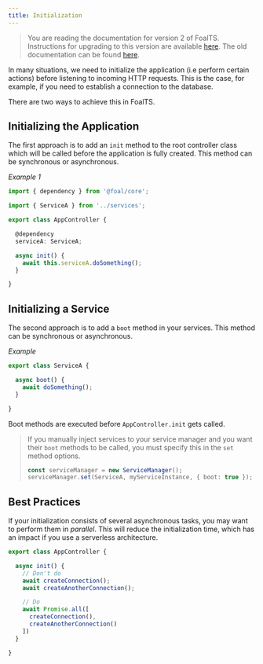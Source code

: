 ```yaml
---
title: Initialization
---
```


> You are reading the documentation for version 2 of FoalTS. Instructions for upgrading to this version are available [here](../upgrade-to-v2/README.md). The old documentation can be found [here](https://foalts.org/docs/1.x/).

In many situations, we need to initialize the application (i.e perform certain actions) before listening to incoming HTTP requests. This is the case, for example, if you need to establish a connection to the database.

There are two ways to achieve this in FoalTS.

## Initializing the Application

The first approach is to add an `init` method to the root controller class which will be called before the application is fully created. This method can be synchronous or asynchronous.

*Example 1*
```typescript
import { dependency } from '@foal/core';

import { ServiceA } from '../services';

export class AppController {

  @dependency
  serviceA: ServiceA;

  async init() {
    await this.serviceA.doSomething();
  }

}
```

## Initializing a Service

The second approach is to add a `boot` method in your services. This method can be synchronous or asynchronous.

*Example*
```typescript
export class ServiceA {

  async boot() {
    await doSomething();
  }

}
```

Boot methods are executed before `AppController.init` gets called.

> If you manually inject services to your service manager and you want their `boot` methods to be called, you must specify this in the `set` method options.
> 
> ```typescript
> const serviceManager = new ServiceManager();
> serviceManager.set(ServiceA, myServiceInstance, { boot: true });
> ```

## Best Practices

If your initialization consists of several asynchronous tasks, you may want to perform them in *parallel*. This will reduce the initialization time, which has an impact if you use a serverless architecture.

```typescript
export class AppController {

  async init() {
    // Don't do
    await createConnection();
    await createAnotherConnection();

    // Do
    await Promise.all([
      createConnection(),
      createAnotherConnection()
    ])
  }

}
```
